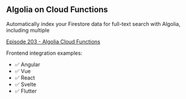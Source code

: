## Algolia on Cloud Functions

Automatically index your Firestore data for full-text search with Algolia, including multiple  

[Episode 203 - Algolia Cloud Functions](https://fireship.io/lessons/algolia-cloud-functions/)

Frontend integration examples: 

- ✅ Angular
- ✅ Vue
- ✅ React
- ✅ Svelte
- ✅ Flutter

